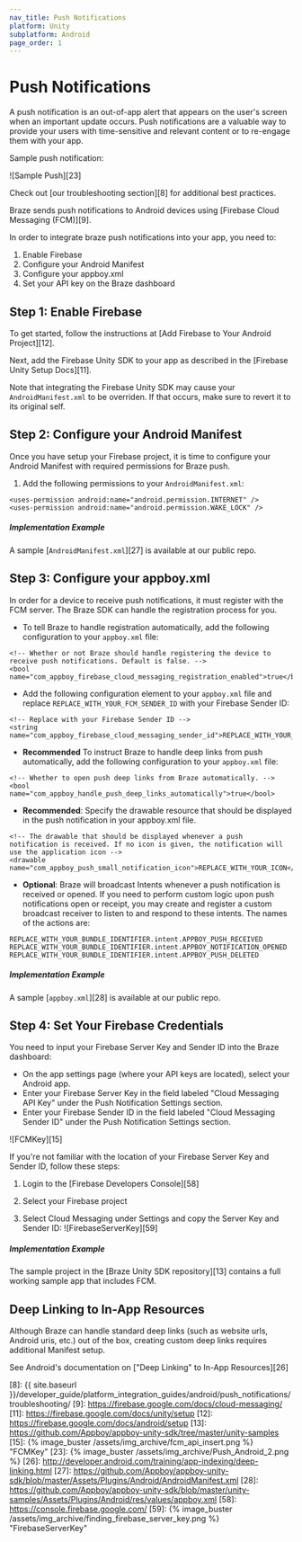 ```yaml
---
nav_title: Push Notifications
platform: Unity
subplatform: Android
page_order: 1
---
```

# Push Notifications

A push notification is an out-of-app alert that appears on the user's screen when an important update occurs. Push notifications are a valuable way to provide your users with time-sensitive and relevant content or to re-engage them with your app.

Sample push notification:

![Sample Push][23]

Check out [our troubleshooting section][8] for additional best practices.

Braze sends push notifications to Android devices using [Firebase Cloud Messaging (FCM)][9].

In order to integrate braze push notifications into your app, you need to:

1. Enable Firebase
2. Configure your Android Manifest
3. Configure your appboy.xml
4. Set your API key on the Braze dashboard

## Step 1: Enable Firebase

To get started, follow the instructions at [Add Firebase to Your Android Project][12].

Next, add the Firebase Unity SDK to your app as described in the [Firebase Unity Setup Docs][11].

Note that integrating the Firebase Unity SDK may cause your `AndroidManifest.xml` to be overriden. If that occurs, make sure to revert it to its original self.

## Step 2: Configure your Android Manifest

Once you have setup your Firebase project, it is time to configure your Android Manifest with required permissions for Braze push.

1. Add the following permissions to your `AndroidManifest.xml`:

```
<uses-permission android:name="android.permission.INTERNET" />
<uses-permission android:name="android.permission.WAKE_LOCK" />
```

##### Implementation Example

A sample [`AndroidManifest.xml`][27] is available at our public repo.

## Step 3: Configure your appboy.xml

In order for a device to receive push notifications, it must register with the FCM server. The Braze SDK can handle the registration process for you.

- To tell Braze to handle registration automatically, add the following configuration to your `appboy.xml` file:

```
<!-- Whether or not Braze should handle registering the device to receive push notifications. Default is false. -->
<bool name="com_appboy_firebase_cloud_messaging_registration_enabled">true</bool>
```

- Add the following configuration element to your `appboy.xml` file and replace `REPLACE_WITH_YOUR_FCM_SENDER_ID` with your Firebase Sender ID:

```
<!-- Replace with your Firebase Sender ID -->
<string name="com_appboy_firebase_cloud_messaging_sender_id">REPLACE_WITH_YOUR_FCM_SENDER_ID</string>
```

- **Recommended** To instruct Braze to handle deep links from push automatically, add the following configuration to your `appboy.xml` file:

```
<!-- Whether to open push deep links from Braze automatically. -->
<bool name="com_appboy_handle_push_deep_links_automatically">true</bool>
```

- **Recommended**: Specify the drawable resource that should be displayed in the push notification in your appboy.xml file.

```
<!-- The drawable that should be displayed whenever a push notification is received. If no icon is given, the notification will use the application icon -->
<drawable name="com_appboy_push_small_notification_icon">REPLACE_WITH_YOUR_ICON</drawable>
```

- **Optional**: Braze will broadcast Intents whenever a push notification is received or opened. If you need to perform custom logic upon push notifications open or receipt, you may create and register a custom broadcast receiver to listen to and respond to these intents. The names of the actions are:

```
REPLACE_WITH_YOUR_BUNDLE_IDENTIFIER.intent.APPBOY_PUSH_RECEIVED
REPLACE_WITH_YOUR_BUNDLE_IDENTIFIER.intent.APPBOY_NOTIFICATION_OPENED
REPLACE_WITH_YOUR_BUNDLE_IDENTIFIER.intent.APPBOY_PUSH_DELETED
```

##### Implementation Example

A sample [`appboy.xml`][28] is available at our public repo.

## Step 4: Set Your Firebase Credentials

You need to input your Firebase Server Key and Sender ID into the Braze dashboard:

* On the app settings page (where your API keys are located), select your Android app.
* Enter your Firebase Server Key in the field labeled "Cloud Messaging API Key" under the Push Notification Settings section.
* Enter your Firebase Sender ID in the field labeled "Cloud Messaging Sender ID" under the Push Notification Settings section.

![FCMKey][15]

If you're not familiar with the location of your Firebase Server Key and Sender ID, follow these steps:

1. Login to the [Firebase Developers Console][58]

2. Select your Firebase project

3. Select Cloud Messaging under Settings and copy the Server Key and Sender ID:
![FirebaseServerKey][59]

##### Implementation Example

The sample project in the [Braze Unity SDK repository][13] contains a full working sample app that includes FCM.

## Deep Linking to In-App Resources

Although Braze can handle standard deep links (such as website urls, Android uris, etc.) out of the box, creating custom deep links requires additional Manifest setup.

See Android's documentation on ["Deep Linking" to In-App Resources][26]

[8]: {{ site.baseurl }}/developer_guide/platform_integration_guides/android/push_notifications/troubleshooting/
[9]: https://firebase.google.com/docs/cloud-messaging/
[11]: https://firebase.google.com/docs/unity/setup
[12]: https://firebase.google.com/docs/android/setup
[13]: https://github.com/Appboy/appboy-unity-sdk/tree/master/unity-samples
[15]: {% image_buster /assets/img_archive/fcm_api_insert.png %} "FCMKey"
[23]: {% image_buster /assets/img_archive/Push_Android_2.png %}
[26]: http://developer.android.com/training/app-indexing/deep-linking.html
[27]: https://github.com/Appboy/appboy-unity-sdk/blob/master/Assets/Plugins/Android/AndroidManifest.xml
[28]: https://github.com/Appboy/appboy-unity-sdk/blob/master/unity-samples/Assets/Plugins/Android/res/values/appboy.xml
[58]: https://console.firebase.google.com/
[59]: {% image_buster /assets/img_archive/finding_firebase_server_key.png %} "FirebaseServerKey"
